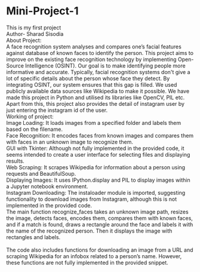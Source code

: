 # Mini-Project-1
This is my first project
<br>
Author- Sharad Sisodia 
<br>
About Project: 
<br>
A face recognition system analyses and compares one’s facial features against database of known faces to identify the person. This project
aims to improve on the existing face recognition technology by implementing Open-Source Intelligence (OSINT). Our goal is to make
identifying people more informative and accurate. Typically, facial recognition systems don't give a lot of specific details about the person whose face they detect. By integrating OSINT, our system ensures that this gap is filled. We used publicly available data sources like Wikipedia to make it possible. We have made this project in Python and utilised its libraries like OpenCV, PIL etc.
Apart from this, this project also provides the detail of instagram user by just entering the instagram id of the user.
<br>
Working of project:
<br>
Image Loading: It loads images from a specified folder and labels them based on the filename.<br>
Face Recognition: It encodes faces from known images and compares them with faces in an unknown image to recognize them.<br>
GUI with Tkinter: Although not fully implemented in the provided code, it seems intended to create a user interface for selecting files and displaying results.<br>
Web Scraping: It scrapes Wikipedia for information about a person using requests and BeautifulSoup.<br>
Displaying Images: It uses IPython.display and PIL to display images within a Jupyter notebook environment.<br>
Instagram Downloading: The instaloader module is imported, suggesting functionality to download images from Instagram, although this is not implemented in the provided code.<br>
The main function recognize_faces takes an unknown image path, resizes the image, detects faces, encodes them, compares them with known faces, and if a match is found, draws a rectangle around the face and labels it with the name of the recognized person. Then it displays the image with rectangles and labels.<br>
<br>
The code also includes functions for downloading an image from a URL and scraping Wikipedia for an infobox related to a person’s name. However, these functions are not fully implemented in the provided snippet.